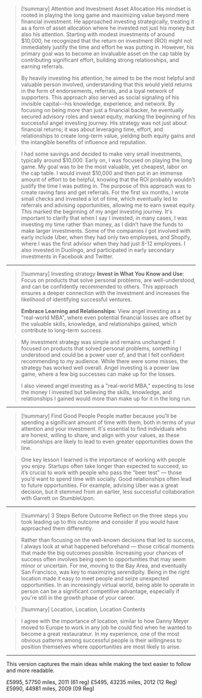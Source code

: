 

> [!summary] Attention and Investment Asset Allocation 
> His mindset is rooted in playing the long game and maximizing value beyond mere financial investment. He approached investing strategically, treating it as a form of asset allocation where he invested not just his money but also his attention. Starting with modest investments of around $10,000, he recognized that the return on investment (ROI) might not immediately justify the time and effort he was putting in. However, his primary goal was to become an invaluable asset on the cap table by contributing significant effort, building strong relationships, and earning referrals. 
> 
> By heavily investing his attention, he aimed to be the most helpful and valuable person involved, understanding that this would yield returns in the form of endorsements, referrals, and a loyal network of supporters. This approach also served as social signaling of his invisible capital—his knowledge, experience, and network. By focusing on being more than just a financial backer, he eventually secured advisory roles and sweat equity, marking the beginning of his successful angel investing journey. His strategy was not just about financial returns; it was about leveraging time, effort, and relationships to create long-term value, yielding both equity gains and the intangible benefits of influence and reputation.

> I had some savings and decided to make very small investments, typically around $10,000. Early on, I was focused on playing the long game. My goal was to be the most valuable, yet cheapest, labor on the cap table. I would invest $10,000 and then put in an immense amount of effort to be helpful, knowing that the ROI probably wouldn't justify the time I was putting in. The purpose of this approach was to create raving fans and get referrals. For the first six months, I wrote small checks and invested a lot of time, which eventually led to referrals and advising opportunities, allowing me to earn sweat equity. This marked the beginning of my angel investing journey. It's important to clarify that when I say I invested, in many cases, I was investing my time rather than money, as I didn’t have the funds to make larger investments. Some of the companies I got involved with early include Uber, when they had only two employees, and Shopify, where I was the first advisor when they had just 8-12 employees. I also invested in Duolingo, and participated in early secondary investments in Facebook and Twitter.

----

> [!summary] Investing strategy
> **Invest in What You Know and Use**: Focus on products that solve personal problems, are well-understood, and can be confidently recommended to others. This approach ensures a deeper connection with the investment and increases the likelihood of identifying successful ventures. 
> 
> **Embrace Learning and Relationships**: View angel investing as a "real-world MBA", where even potential financial losses are offset by the valuable skills, knowledge, and relationships gained, which contribute to long-term success.

> My investment strategy was simple and remains unchanged: I focused on products that solved personal problems, something I understood and could be a power user of, and that I felt confident recommending to my audience. While there were some misses, the strategy has worked well overall. Angel investing is a power law game, where a few big successes can make up for the losses. 
> 
> I also viewed angel investing as a "real-world MBA," expecting to lose the money I invested but believing the skills, knowledge, and relationships I gained would more than make up for it in the long run.

----

> [!summary] Find Good People
> People matter because you'll be spending a significant amount of time with them, both in terms of your attention and your investment. It's essential to find individuals who are honest, willing to share, and align with your values, as these relationships are likely to lead to even greater opportunities down the line.

> One key lesson I learned is the importance of working with people you enjoy. Startups often take longer than expected to succeed, so it’s crucial to work with people who pass the "beer test" — those you’d want to spend time with socially. Good relationships often lead to future opportunities. For example, advising Uber was a great decision, but it stemmed from an earlier, less successful collaboration with Garrett on StumbleUpon.

----

> [!summary] 3 Steps Before Outcome
> Reflect on the three steps you took leading up to this outcome and consider if you would have approached them differently.

> Rather than focusing on the well-known decisions that led to success, I always look at what happened beforehand — those critical moments that made the big outcomes possible. Increasing your chances of success often involves being open to opportunities that may seem minor or uncertain. For me, moving to the Bay Area, and eventually San Francisco, was key to maximizing serendipity. Being in the right location made it easy to meet people and seize unexpected opportunities. In an increasingly virtual world, being able to operate in person can be a significant competitive advantage, especially if you're still in the growth phase of your career.

> [!summary] Location, Location, Location
> Contents

>I agree with the importance of location, similar to how Danny Meyer moved to Europe to work in any job he could find when he wanted to become a great restaurateur. In my experience, one of the most obvious patterns among successful people is their willingness to position themselves where opportunities are most likely to arise.

---

This version captures the main ideas while making the text easier to follow and more readable.


£5995, 57750 miles, 2011 (61 reg)
£5495, 43235 miles, 2012 (12 Reg)
£5990, 44981 miles, 2009 (09 Reg)
